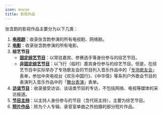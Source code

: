 ```yaml
---
icon: movie
title: 影视作品
---
```


张含韵的影视作品主要分为以下几类：

1. **[电视剧](drama/)**：收录张含韵参演的所有电视剧、网络剧。
1. **[电影](movie/)**：收录张含韵参演的所有电影。
1. **综艺节目**
    - **[固定综艺节目](variety/fixed/)**：以常驻嘉宾、参赛选手等身份参与的综艺节目。
    - **[非固定综艺节目](variety/nonfixed/)**：以飞行（临时）嘉宾身份参与的综艺节目。但是，在综艺节目中实际举办了专场歌友会的节目列入音乐作品中的「[专场歌友会](/works/music/concert/)」表单，参加中央电视台《欢乐中国行》、《中华情》等系列户外歌会节目的表演列入音乐作品中的「[舞台表演](/works/music/stage/cctv/)」表单。
1. **[访谈节目](interview/)**：收录接受访谈、谈话类节目的专访，不包括网络、电视等媒体的采访报道。
1. **[节目主持](host/)**：以主持人身份参与的节目（含代班主持），主要为综艺节目。
1. **[短片作品](short/)**：除为个人专辑、录音室单曲之外拍摄的部分短片作品。